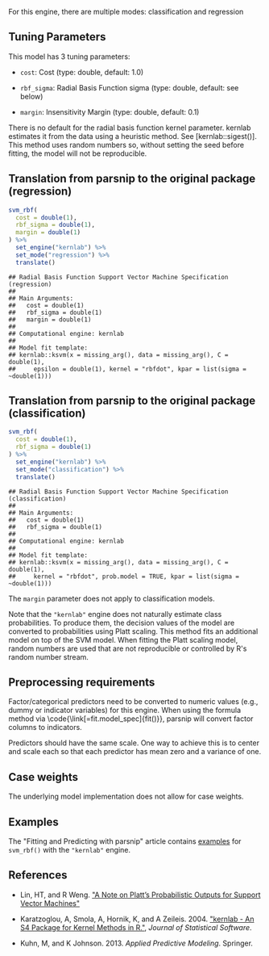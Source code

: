 


For this engine, there are multiple modes: classification and regression

## Tuning Parameters



This model has 3 tuning parameters:

- `cost`: Cost (type: double, default: 1.0)

- `rbf_sigma`: Radial Basis Function sigma (type: double, default: see below)

- `margin`: Insensitivity Margin (type: double, default: 0.1)

There is no default for the radial basis function kernel parameter. kernlab estimates it from the data using a heuristic method. See [kernlab::sigest()]. This method uses random numbers so, without setting the seed before fitting, the model will not be reproducible. 

## Translation from parsnip to the original package (regression)


```r
svm_rbf(
  cost = double(1),
  rbf_sigma = double(1), 
  margin = double(1)
) %>%  
  set_engine("kernlab") %>% 
  set_mode("regression") %>% 
  translate()
```

```
## Radial Basis Function Support Vector Machine Specification (regression)
## 
## Main Arguments:
##   cost = double(1)
##   rbf_sigma = double(1)
##   margin = double(1)
## 
## Computational engine: kernlab 
## 
## Model fit template:
## kernlab::ksvm(x = missing_arg(), data = missing_arg(), C = double(1), 
##     epsilon = double(1), kernel = "rbfdot", kpar = list(sigma = ~double(1)))
```

## Translation from parsnip to the original package (classification)


```r
svm_rbf(
  cost = double(1),
  rbf_sigma = double(1)
) %>% 
  set_engine("kernlab") %>% 
  set_mode("classification") %>% 
  translate()
```

```
## Radial Basis Function Support Vector Machine Specification (classification)
## 
## Main Arguments:
##   cost = double(1)
##   rbf_sigma = double(1)
## 
## Computational engine: kernlab 
## 
## Model fit template:
## kernlab::ksvm(x = missing_arg(), data = missing_arg(), C = double(1), 
##     kernel = "rbfdot", prob.model = TRUE, kpar = list(sigma = ~double(1)))
```

The `margin` parameter does not apply to classification models. 

Note that the `"kernlab"` engine does not naturally estimate class probabilities. To produce them, the decision values of the model are converted to probabilities using Platt scaling. This method fits an additional model on top of the SVM model. When fitting the Platt scaling model, random numbers are used that are not reproducible or controlled by R's random number stream.   

## Preprocessing requirements


Factor/categorical predictors need to be converted to numeric values (e.g., dummy or indicator variables) for this engine. When using the formula method via \\code{\\link[=fit.model_spec]{fit()}}, parsnip will convert factor columns to indicators.


Predictors should have the same scale. One way to achieve this is to center and 
scale each so that each predictor has mean zero and a variance of one.

## Case weights


The underlying model implementation does not allow for case weights. 

## Examples 

The "Fitting and Predicting with parsnip" article contains [examples](https://parsnip.tidymodels.org/articles/articles/Examples.html#svm-rbf-kernlab) for `svm_rbf()` with the `"kernlab"` engine.

## References

 - Lin, HT, and R Weng. ["A Note on Platt’s Probabilistic Outputs for Support Vector Machines"](https://www.csie.ntu.edu.tw/~cjlin/papers/plattprob.pdf)
 
 - Karatzoglou, A,  Smola, A,  Hornik, K, and A Zeileis. 2004. ["kernlab - An S4 Package for Kernel Methods in R."](https://www.jstatsoft.org/article/view/v011i09), _Journal of Statistical Software_. 
 
 - Kuhn, M, and K Johnson. 2013. _Applied Predictive Modeling_. Springer.

